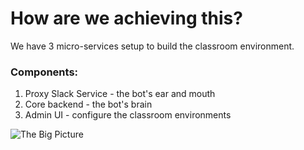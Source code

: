 # How are we achieving this?

We have 3 micro-services setup to build the classroom environment.

### Components:
1. Proxy Slack Service - the bot's ear and mouth
2. Core backend - the bot's brain
3. Admin UI - configure the classroom environments


![The Big Picture](https://github.com/Ayushi61/Classroom-Bot/docs/images/thebigpicture.jpg)
